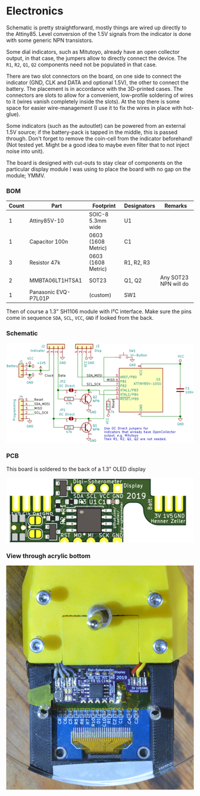 Electronics
===========

Schematic is pretty straightforward, mostly things are wired up directly
to the Attiny85. Level conversion of the 1.5V signals from the indicator is
done with some generic NPN transistors.

Some dial indicators, such as Mitutoyo, already have an open collector output,
in that case, the jumpers allow to directly connect the device. The
`R1`, `R2`, `Q1`, `Q2` components need not be populated in that case.

There are two slot connectors on the board, on one side to connect the indicator
(GND, CLK and DATA and optional 1.5V), the other to connect the battery. The
placement is in accordance with the 3D-printed cases.
The connectors are slots to allow for a convenient, low-profile soldering of
wires to it (wires vanish completely inside the slots).
At the top there is some space for easier wire-management (I use it to fix the
wires in place with hot-glue).

Some indicators (such as the autoutlet) can be powered from an external 1.5V
source; if the battery-pack is tapped in the middle, this is passed through.
Don't forget to remove the coin-cell from the indicator beforehand!
(Not tested yet. Might be a good idea to maybe even filter that to not inject
noise into unit).

The board is designed with cut-outs to stay clear of components on the
particular display module I was using to place the board with no gap on the
module; YMMV.

### BOM

Count  | Part                     | Footprint          | Designators  | Remarks
-------|--------------------------|--------------------|--------------|---------
1      | Attiny85V-10             | SOIC-8 5.3mm wide  | U1           |
1      | Capacitor 100n           | 0603 (1608 Metric) | C1           |
3      | Resistor 47k             | 0603 (1608 Metric) | R1, R2, R3   |
2      | MMBTA06LT1HTSA1          | SOT23              | Q1, Q2       | Any SOT23 NPN will do
1      | Panasonic EVQ-P7L01P     | (custom)           | SW1          |

Then of course a 1.3" SH1106 module with I²C interface. Make sure the pins
come in sequence `SDA`, `SCL`, `VCC`, `GND` if looked from the back.

### Schematic
![](../img/spherometer-display-schematic.png)

### PCB
This board is soldered to the back of a 1.3" OLED display

![](../img/spherometer-display-pcb.png)

### View through acrylic bottom
![](../img/spherometer-bottom.jpg)
